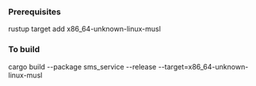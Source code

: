 ### Prerequisites
rustup target add x86_64-unknown-linux-musl

### To build
cargo build --package sms_service --release --target=x86_64-unknown-linux-musl
